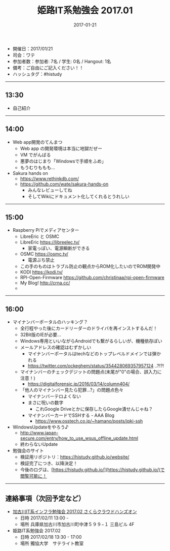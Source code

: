 ﻿---
title: 姫路IT系勉強会 2017.01
date: 2017-01-21
categories:
  - 開催履歴
tags:
  - 姫路IT系勉強会
---

* 開催日：2017/01/21
* 司会：ワテ
* 参加者数：参加者: 7名 / 学生: 0名 / Hangout: 1名
* 備考：ご自由にご記入ください！！
* ハッシュタグ：#histudy

---
## 13:30

* 自己紹介

---

## 14:00

* Web app開発のてんまつ
    * Web app の開発環境は本当に地獄だぜー
    * VM でがんばる
    * 悪夢のはじまり「Windowsで手順をふめ」
    * もうむりももも...
* Sakura hands on
    * https://www.rethinkdb.com/
    * https://github.com/wate/sakura-hands-on
        * みんなレビューしてね
        * そしてWikiにドキュメント化してくれるとうれしい

---

## 15:00

* Raspberry Piでメディアセンター
    * LibreEric と OSMC
    * LibreEric https://libreelec.tv/
        * 家電っぽい、電源瞬断ができる
    * OSMC https://osmc.tv/
        * 電源ぶち禁止
    * この手のものはトラブル防止の観点からROM化したいのでROM開発中
    * KODI https://kodi.tv/
    * RPI-Open-Firmware https://github.com/christinaa/rpi-open-firmware
    * My Blog! http://crna.cc/
    *

---

## 16:00
* マイナンバーポータルのハッキング？
    * 全行程やった後にカードリーダーのドライバを再インストするんだ！
    * 32Bit版のIEが必要...
    * Windows専用といいながらAndroidでも繋がるらしいが、機種依存ぽい
    * メールアドレスの確認はむずかしい
        * マイナンバーポータルはtechなどのトップレベルドメインでは弾かれる
        * https://twitter.com/ockeghem/status/354428069357957124 ..?!?!
    * マイナンバーのチェックデジットの問題点(末尾が"0"の場合、誤入力に注意！)
        * https://digitalforensic.jp/2016/03/14/column404/
    * 「他人のマイナンバー見たら犯罪...?」の問題点色々
        * マイナンバーテロよくない
        * まさに呪いの数字
            * これGoogle Driveとかに保存したらGoogle潰せんじゃね？
        * マイナンバーカードでSSHする - AAA Blog
            *  https://www.osstech.co.jp/~hamano/posts/jpki-ssh
* WindowsUpdateをやろう♪
    * http://www.japan-secure.com/entry/how_to_use_wsus_offline_update.html
    * 終わらないUpdate
* 勉強会のサイト
    * 検証用リポジトリ：https://histudy.github.io/website/
    * 検証完了につき、以降決定！
    * 今後のログは、[https://histudy.github.io/](https://histudy.github.io/)で閲覧可能に！

---

## 連絡事項（次回予定など）

* [加古川IT系インフラ勉強会 2017.02 さくらクラウドハンズオン](https://histudy.connpass.com/event/47404/)
    * 日時 2017/02/11 13:00 -
    * 場所 兵庫県加古川市加古川町中津５９９−１ 三島ビル 4F
* 姫路IT系勉強会 2017.02
    * 日時 2017/02/18 13:30 - 17:00
    * 場所 獨協大学　サテライト教室

